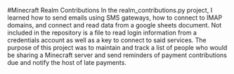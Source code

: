 #Minecraft Realm Contributions
In the realm_contributions.py project, I learned how to send emails using SMS gateways, how to connect to IMAP domains, and connect and
read data from a google sheets document. Not included in the repository is a file to read login information from a credentials account as 
well as a key to connect to said services. The purpose of this project was to maintain and track a list of people who would be sharing a Minecraft
server and send reminders of payment contributions due and notify the host of late payments.
